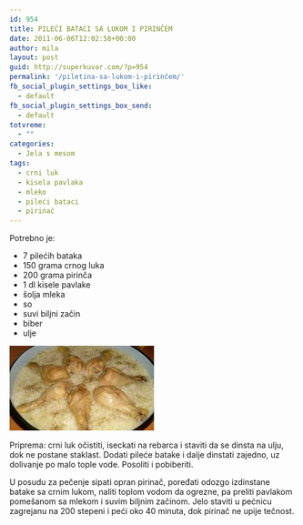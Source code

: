 ```yaml
---
id: 954
title: PILEĆI BATACI SA LUKOM I PIRINČEM
date: 2011-06-06T12:02:58+00:00
author: mila
layout: post
guid: http://superkuvar.com/?p=954
permalink: '/piletina-sa-lukom-i-pirinčem/'
fb_social_plugin_settings_box_like:
  - default
fb_social_plugin_settings_box_send:
  - default
totvreme:
  - ""
categories:
  - Jela s mesom
tags:
  - crni luk
  - kisela pavlaka
  - mleko
  - pileći bataci
  - pirinač
---
```

Potrebno je:

  * 7 pilećih bataka
  * 150 grama crnog luka
  * 200 grama pirinča
  * 1 dl kisele pavlake
  * šolja mleka
  * so
  * suvi biljni začin
  * biber
  * ulje

<img class="alignnone size-full wp-image-956" title="piletinaspirincem" src="/wp-content/uploads/2011/06/piletinaspirincem-e1307361739355.jpg" alt="" width="254" height="149" /> 

Priprema: crni luk očistiti, iseckati na rebarca i staviti da se dinsta na ulju, dok ne postane staklast. Dodati pileće batake i dalje dinstati zajedno, uz dolivanje po malo tople vode. Posoliti i pobiberiti.

U posudu za pečenje sipati opran pirinač, poređati odozgo izdinstane batake sa crnim lukom, naliti toplom vodom da ogrezne, pa preliti pavlakom pomešanom sa mlekom i suvim biljnim začinom. Jelo staviti u pećnicu zagrejanu na 200 stepeni i peći oko 40 minuta, dok pirinač ne upije tečnost.